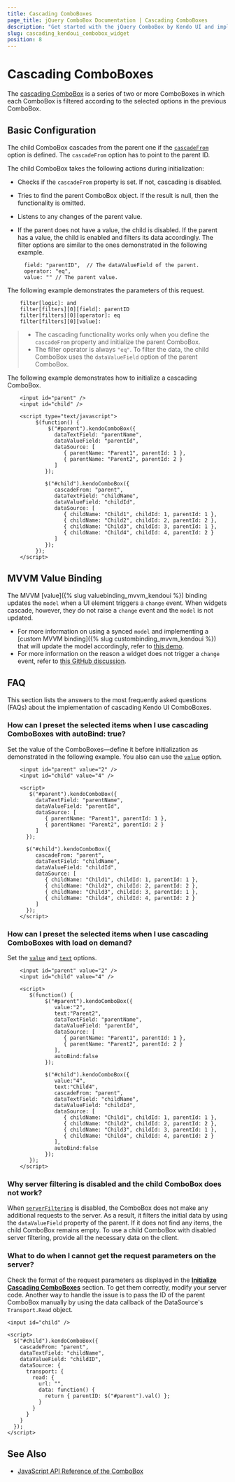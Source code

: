 ```yaml
---
title: Cascading ComboBoxes
page_title: jQuery ComboBox Documentation | Cascading ComboBoxes
description: "Get started with the jQuery ComboBox by Kendo UI and implement cascading ComboBoxes."
slug: cascading_kendoui_combobox_widget
position: 8
---
```


# Cascading ComboBoxes

The [cascading ComboBox](https://demos.telerik.com/kendo-ui/combobox/cascadingcombobox) is a series of two or more ComboBoxes in which each ComboBox is filtered according to the selected options in the previous ComboBox.

## Basic Configuration

The child ComboBox cascades from the parent one if the [`cascadeFrom`](/api/javascript/ui/combobox#configuration) option is defined. The `cascadeFrom` option has to point to the parent ID.

The child ComboBox takes the following actions during initialization:
- Checks if the `cascadeFrom` property is set. If not, cascading is disabled.
- Tries to find the parent ComboBox object. If the result is null, then the functionality is omitted.
- Listens to any changes of the parent value.
- If the parent does not have a value, the child is disabled. If the parent has a value, the child is enabled and filters its data accordingly. The filter options are similar to the ones demonstrated in the following example.

        field: "parentID",  // The dataValueField of the parent.
        operator: "eq",
        value: "" // The parent value.

The following example demonstrates the parameters of this request.

        filter[logic]: and
        filter[filters][0][field]: parentID
        filter[filters][0][operator]: eq
        filter[filters][0][value]:

> * The cascading functionality works only when you define the `cascadeFrom` property and initialize the parent ComboBox.
> * The filter operator is always `"eq"`. To filter the data, the child ComboBox uses the `dataValueField` option of the parent ComboBox.

The following example demonstrates how to initialize a cascading ComboBox.

```dojo
    <input id="parent" />
    <input id="child" />

    <script type="text/javascript">
         $(function() {
             $("#parent").kendoComboBox({
               dataTextField: "parentName",
               dataValueField: "parentId",
               dataSource: [
                  { parentName: "Parent1", parentId: 1 },
                  { parentName: "Parent2", parentId: 2 }
               ]
            });

            $("#child").kendoComboBox({
               cascadeFrom: "parent",
               dataTextField: "childName",
               dataValueField: "childId",
               dataSource: [
                  { childName: "Child1", childId: 1, parentId: 1 },
                  { childName: "Child2", childId: 2, parentId: 2 },
                  { childName: "Child3", childId: 3, parentId: 1 },
                  { childName: "Child4", childId: 4, parentId: 2 }
               ]
            });
         });
    </script>
```

## MVVM Value Binding

The MVVM [value]({% slug valuebinding_mvvm_kendoui %}) binding updates the `model` when a UI element triggers a `change` event. When widgets cascade, however, they do not raise a `change` event and the `model` is not updated.

* For more information on using a synced `model` and implementing a [custom MVVM binding]({% slug custombinding_mvvm_kendoui %}) that will update the model accordingly, refer to [this demo](https://dojo.telerik.com/@ggkrustev/aSAlU).
* For more information on the reason a widget does not trigger a `change` event, refer to [this GitHub discussion](https://github.com/telerik/kendo-ui-core/issues/661).

## FAQ

This section lists the answers to the most frequently asked questions (FAQs) about the implementation of cascading Kendo UI ComboBoxes.

### How can I preset the selected items when I use cascading ComboBoxes with autoBind: true?

Set the value of the ComboBoxes&mdash;define it before initialization as demonstrated in the following example. You also can use the [`value`](/api/javascript/ui/combobox#configuration) option.

```dojo
    <input id="parent" value="2" />
    <input id="child" value="4" />

    <script>
       $("#parent").kendoComboBox({
         dataTextField: "parentName",
         dataValueField: "parentId",
         dataSource: [
            { parentName: "Parent1", parentId: 1 },
            { parentName: "Parent2", parentId: 2 }
         ]
      });

      $("#child").kendoComboBox({
         cascadeFrom: "parent",
         dataTextField: "childName",
         dataValueField: "childId",
         dataSource: [
            { childName: "Child1", childId: 1, parentId: 1 },
            { childName: "Child2", childId: 2, parentId: 2 },
            { childName: "Child3", childId: 3, parentId: 1 },
            { childName: "Child4", childId: 4, parentId: 2 }
         ]
      });
    </script>
```

### How can I preset the selected items when I use cascading ComboBoxes with load on demand?

Set the [`value`](/api/javascript/ui/combobox#configuration) and [`text`](/api/javascript/ui/combobox#configuration) options.

```dojo
    <input id="parent" value="2" />
    <input id="child" value="4" />

    <script>
       $(function() {
            $("#parent").kendoComboBox({
               value:"2",
               text:"Parent2",
               dataTextField: "parentName",
               dataValueField: "parentId",
               dataSource: [
                  { parentName: "Parent1", parentId: 1 },
                  { parentName: "Parent2", parentId: 2 }
               ],
               autoBind:false
            });

            $("#child").kendoComboBox({
               value:"4",
               text:"Child4",
               cascadeFrom: "parent",
               dataTextField: "childName",
               dataValueField: "childId",
               dataSource: [
                  { childName: "Child1", childId: 1, parentId: 1 },
                  { childName: "Child2", childId: 2, parentId: 2 },
                  { childName: "Child3", childId: 3, parentId: 1 },
                  { childName: "Child4", childId: 4, parentId: 2 }
               ],
               autoBind:false
            });
       });
    </script>
```

### Why server filtering is disabled and the child ComboBox does not work?

When [`serverFiltering`](/api/framework/datasource#configuration) is disabled, the ComboBox does not make any additional requests to the server. As a result, it filters the initial data by using the `dataValueField` property of the parent. If it does not find any items, the child ComboBox remains empty. To use a child ComboBox with disabled server filtering, provide all the necessary data on the client.

### What to do when I cannot get the request parameters on the server?

Check the format of the request parameters as displayed in the [**Initialize Cascading ComboBoxes**](#initialize-cascading-comboboxes) section. To get them correctly, modify your server code. Another way to handle the issue is to pass the ID of the parent ComboBox manually by using the data callback of the DataSource's `Transport.Read` object.

    <input id="child" />

    <script>
      $("#child").kendoComboBox({
        cascadeFrom: "parent",
        dataTextField: "childName",
        dataValueField: "childID",
        dataSource: {
          transport: {
            read: {
              url: "",
              data: function() {
                return { parentID: $("#parent").val() };
              }
            }
          }
        }
      });
    </script>

## See Also

* [JavaScript API Reference of the ComboBox](/api/javascript/ui/combobox)
